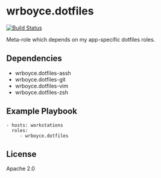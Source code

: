 wrboyce.dotfiles
================

[![Build Status](https://travis-ci.org/wrboyce/ansible-dotfiles.svg)](https://travis-ci.org/wrboyce/ansible-dotfiles)

Meta-role which depends on my app-specific dotfiles roles.

Dependencies
------------

* wrboyce.dotfiles-assh
* wrboyce.dotfiles-git
* wrboyce.dotfiles-vim
* wrboyce.dotfiles-zsh

Example Playbook
----------------

    - hosts: workstations
      roles:
         - wrboyce.dotfiles

License
-------

Apache 2.0
